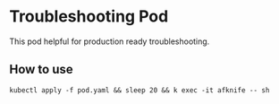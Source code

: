 # Troubleshooting Pod

This pod helpful for production ready troubleshooting. 

## How to use

`kubectl apply -f pod.yaml && sleep 20 && k exec -it afknife -- sh`
